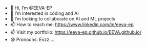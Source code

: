 - 👋 Hi, I’m @EEVA-EP
- 👀 I’m interested in coding and AI
- 💞️ I’m looking to collaborate on AI and ML projects
- 📫 How to reach me: https://www.linkedin.com/in/eeva-ep
- 📫 Visit my portfolio: https://eeva-ep.github.io/EEVA.github.io/
- 😄 Pronouns: Evzz....
  

<!---
EEVA-EP/EEVA-EP is a ✨ special ✨ repository because its `README.md` (this file) appears on your GitHub profile.
You can click the Preview link to take a look at your changes.
--->
